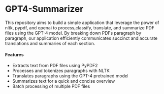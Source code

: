# GPT4-Summarizer

This repository aims to  build a simple application that leverage the power of nltk, pypdf, and openai to process,classify, translate, and summarize PDF files using the GPT-4 model. By breaking down PDFs paragraph by paragraph, our application efficiently communicates succinct and accurate translations and summaries of each section.

#### Features
- Extracts text from PDF files using PyPDF2
- Processes and tokenizes paragraphs with NLTK
- Translates paragraphs using the GPT-4 pretrained model
- Summarizes text for a quick and concise overview
- Batch processing of multiple PDF files
